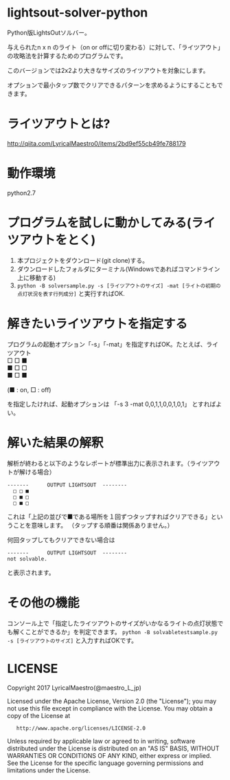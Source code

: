 # lightsout-solver-python
Python版LightsOutソルバー。

与えられたn x n のライト（on or offに切り変わる）に対して、「ライツアウト」の攻略法を計算するためのプログラムです。

このバージョンでは2x2より大きなサイズのライツアウトを対象にします。

オプションで最小タップ数でクリアできるパターンを求めるようにすることもできます。

# ライツアウトとは?
http://qiita.com/LyricalMaestro0/items/2bd9ef55cb49fe788179

# 動作環境
python2.7

# プログラムを試しに動かしてみる(ライツアウトをとく)
1. 本プロジェクトをダウンロード(git clone)する。
2. ダウンロードしたフォルダにターミナル(Windowsであればコマンドライン上に移動する)
3. `python -B solversample.py -s [ライツアウトのサイズ] -mat [ライトの初期の点灯状況を表す行列成分]` と実行すればOK.

# 解きたいライツアウトを指定する
プログラムの起動オプション「-s」「-mat」を指定すればOK。たとえば、ライツアウト<BR>
□ □ ■<BR>
■ □ □<BR>
■ □ ■<BR>
<BR>
(■ : on, □ : off)

を指定したければ、起動オプションは 「-s 3 -mat 0,0,1,1,0,0,1,0,1」 とすればよい。

# 解いた結果の解釈
解析が終わると以下のようなレポートが標準出力に表示されます。（ライツアウトが解ける場合）

```
-------      OUTPUT LIGHTSOUT  --------
  □ □ ■
  □ ■ □
  □ ■ □
```
    
これは「上記の並びで■である場所を１回ずつタップすればクリアできる」ということを意味します。
（タップする順番は関係ありません。）

何回タップしてもクリアできない場合は

```
-------      OUTPUT LIGHTSOUT  --------
not solvable.
```

と表示されます。

# その他の機能
コンソール上で「指定したライツアウトのサイズがいかなるライトの点灯状態でも解くことができるか」を判定できます。
`python -B solvabletestsample.py -s [ライツアウトのサイズ]` 
と入力すればOKです。

# LICENSE

 Copyright 2017 LyricalMaestro(@maestro_L_jp)

   Licensed under the Apache License, Version 2.0 (the "License");
   you may not use this file except in compliance with the License.
   You may obtain a copy of the License at

       http://www.apache.org/licenses/LICENSE-2.0

   Unless required by applicable law or agreed to in writing, software
   distributed under the License is distributed on an "AS IS" BASIS,
   WITHOUT WARRANTIES OR CONDITIONS OF ANY KIND, either express or implied.
   See the License for the specific language governing permissions and
   limitations under the License.
